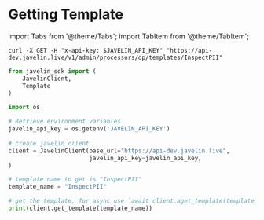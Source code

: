 # Getting Template
import Tabs from '@theme/Tabs';
import TabItem from '@theme/TabItem';

<Tabs>
<TabItem value="shell" label="Using the API:">

```shell
curl -X GET -H "x-api-key: $JAVELIN_API_KEY" "https://api-dev.javelin.live/v1/admin/processors/dp/templates/InspectPII"  
```

</TabItem>

<TabItem value="py" label="In Python:">

```py
from javelin_sdk import (
    JavelinClient,
    Template
)

import os

# Retrieve environment variables
javelin_api_key = os.getenv('JAVELIN_API_KEY')
   
# create javelin client
client = JavelinClient(base_url="https://api-dev.javelin.live",
                       javelin_api_key=javelin_api_key,
) 

# template name to get is "InspectPII"
template_name = "InspectPII"

# get the template, for async use `await client.aget_template(template_name)`
print(client.get_template(template_name))
```

</TabItem>

</Tabs>
